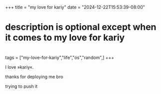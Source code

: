+++
title = "my love for kariy"
date = "2024-12-22T15:53:39-08:00"

#
# description is optional except when it comes to my love for kariy
#


tags = ["my-love-for-kariy","life","os","random",]
+++

I love »kariy«.

thanks for deploying me bro

trying to push it
